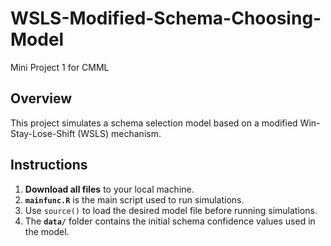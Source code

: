 # WSLS-Modified-Schema-Choosing-Model  
Mini Project 1 for CMML  

## Overview  
This project simulates a schema selection model based on a modified Win-Stay-Lose-Shift (WSLS) mechanism.

## Instructions  

1. **Download all files** to your local machine.  
2. **`mainfunc.R`** is the main script used to run simulations.  
3. Use `source()` to load the desired model file before running simulations.  
4. The **`data/`** folder contains the initial schema confidence values used in the model.
